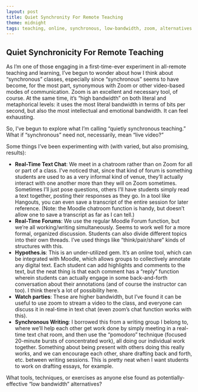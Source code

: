 ```yaml
---
layout: post
title: Quiet Synchronity For Remote Teaching
theme: midnight
tags: teaching, online, synchronous, low-bandwidth, zoom, alternatives
---
```


## Quiet Synchronicity For Remote Teaching


As I’m one of those engaging in a first-time-ever experiment in all-remote teaching and learning, I’ve begun to wonder about how I think about “synchronous” classes, especially since “synchronous” seems to have become, for the most part, synonymous with Zoom or other video-based modes of communication. Zoom is an excellent and necessary tool, of course. At the same time, it’s “high bandwidth” on both literal and metaphorical levels: it uses the most literal bandwidth in terms of bits per second, but also the most intellectual and emotional bandwidth. It can feel exhausting.

So, I’ve begun to explore what I’m calling “quietly synchronous teaching.” What if “synchronous” need not, necessarily, mean “live video?”

Some things I’ve been experimenting with (with varied, but also promising, results):

- **Real-Time Text Chat**: We meet in a chatroom rather than on Zoom for all or part of a class. I’ve noticed that, since that kind of forum is something students are used to as a very informal kind of venue, they’ll actually interact with one another more than they will on Zoom sometimes. Sometimes I’ll just pose questions, others I’ll have students simply read a text together, posting their responses as they go. In a tool like Hangouts, you can even save a transcript of the entire session for later reference. (Note: the Moodle chatroom function is handy, but doesn’t allow one to save a transcript as far as I can tell.)
- **Real-Time Forums**: We use the regular Moodle Forum function, but we’re all working/writing simultaneously. Seems to work well for a more formal, organized discussion. Students can also divide different topics into their own threads. I’ve used things like “think/pair/share” kinds of structures with this.
- **Hypothes.is**: This is an under-utilized gem. It’s an online tool, which can be integrated with Moodle, which allows groups to collectively annotate any digital text. Each student can add highlights and comments to the text, but the neat thing is that each comment has a “reply” function wherein students can actually engage in some back-and-forth conversation about their annotations (and of course the instructor can too). I think there’s a lot of possibility here.
- **Watch parties**: These are higher bandwidth, but I’ve found it can be useful to use zoom to stream a video to the class, and everyone can discuss it in real-time in text chat (even zoom’s chat function works with this).
- **Synchronous Writing**: I borrowed this from a writing group I belong to, where we’ll help each other get work done by simply meeting in a real-time text chat room, and then use the “pomodoro” technique (focused 20-minute bursts of concentrated work), all doing our individual work together. Something about being present with others doing this really works, and we can encourage each other, share drafting back and forth, etc. between writing sessions. This is pretty neat when I want students to work on drafting essays, for example.


What tools, techniques, or exercises as anyone else found as potentially-effective “low bandwidth” alternatives?
